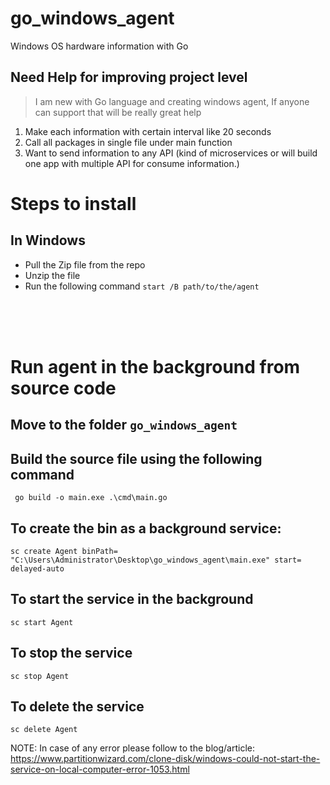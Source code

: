 # go_windows_agent
Windows OS hardware information with Go

## Need Help for improving project level
> I am new with Go language and creating windows agent, If anyone can support that will be really great help

1) Make each information with certain interval like 20 seconds
2) Call all packages in single file under main function
3) Want to send information to any API (kind of microservices or will build one app with multiple API for consume information.)

# Steps to install

## In Windows

- Pull the Zip file from the repo
- Unzip the file
- Run the following command 
`start /B path/to/the/agent`

<br>
<br>
<br>

# Run agent in the background from source code

## Move to the folder `go_windows_agent`

## Build the source file using the following command
```
 go build -o main.exe .\cmd\main.go
```

## To create the bin as a background service:
```
sc create Agent binPath= "C:\Users\Administrator\Desktop\go_windows_agent\main.exe" start= delayed-auto
```

## To start the service in the background
```
sc start Agent
```

## To stop the service 
```
sc stop Agent
```

## To delete the service
```
sc delete Agent
```


NOTE: In case of any error please follow to the blog/article:
https://www.partitionwizard.com/clone-disk/windows-could-not-start-the-service-on-local-computer-error-1053.html
